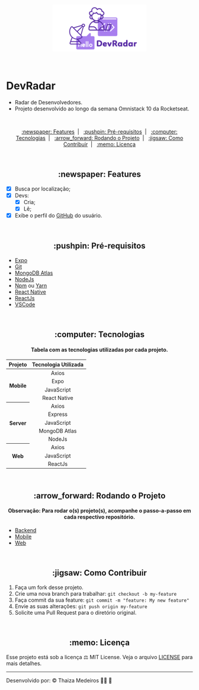<p align="center">
  <img src=".imagens/devradar.png" alt="DevRadar" title="DevRadar" style="vertical-align:top; margin:6px 4px;" width="50%">
</p><br />

# DevRadar

- Radar de Desenvolvedores.
- Projeto desenvolvido ao longo da semana Omnistack 10 da Rocketseat.

<br />

<p align="center">
  <a href="#features"> :newspaper: Features</a>&nbsp;&nbsp;|&nbsp;&nbsp;
  <a href="#requisitos">:pushpin: Pré-requisitos</a>&nbsp;&nbsp;|&nbsp;&nbsp;
  <a href="#tecnologias">:computer: Tecnologias</a>&nbsp;&nbsp;|&nbsp;&nbsp;
  <a href="#rodando"> :arrow_forward: Rodando o Projeto</a>&nbsp;&nbsp;|&nbsp;&nbsp;
  <a href="#contribuir"> :jigsaw: Como Contribuir</a>&nbsp;&nbsp;|&nbsp;&nbsp;
  <a href="#licenca"> :memo: Licença</a>
</p>

<br />

<div id="features" align="center">
    <h2> :newspaper: Features</h2>
</div>

- [x] Busca por localização;
- [x] Devs:
  - [x] Cria;
  - [x] Lê;
- [x] Exibe o perfil do [GitHub](https://github.com/) do usuário.

<br />

<div id="requisitos" align="center">
    <h2> :pushpin: Pré-requisitos</h2>
</div>

- [Expo](https://expo.io/)
- [Git](https://git-scm.com)
- [MongoDB Atlas](https://www.mongodb.com/cloud/atlas)
- [NodeJs](https://nodejs.org/)
- [Npm](https://www.npmjs.com/) ou [Yarn](https://yarnpkg.com/)
- [React Native](https://reactnative.dev/)
- [ReactJs](https://reactjs.org/)
- [VSCode](https://code.visualstudio.com/)

<br />

<div id="tecnologias" align="center">
    <h2> :computer: Tecnologias</h2>
</div>

<div id="#" align="center">
  <h4>
    Tabela com as tecnologias utilizadas por cada projeto.
  </h4>
</div>

<table class="table" align="center" style="text-align: center;">
  <thead>
    <tr>
      <th scope="col">Projeto</th>
      <th scope="col">Tecnologia Utilizada</th>
    </tr>
  </thead>
  <tbody>
    <tr>
      <th scope="row" rowspan="4">Mobile</th>
      <td>Axios</td>
    </tr>
    <tr><td>Expo</td></tr>
    <tr><td>JavaScript</td></tr>
    <tr><td>React Native</td></tr>
    <tr>
      <th scope="row" rowspan="5">Server</th>
      <td>Axios</td>
    </tr>
    <tr><td>Express</td></tr>
    <tr><td>JavaScript</td></tr>
    <tr><td>MongoDB Atlas</td></tr>
    <tr><td>NodeJs</td></tr>
    <tr>
      <th scope="row" rowspan="3">Web</th>
      <td>Axios</td>
    </tr>
    <tr><td>JavaScript</td></tr>
    <tr><td>ReactJs</td></tr>
  </tbody>
</table>

<br />

<div id="rodando" align="center">
   <h2> :arrow_forward: Rodando o Projeto</h2>
</div>

<div id="#" align="center">
  <h4>
    <b>Observação:</b> Para rodar o(s) projeto(s), acompanhe o passo-a-passo em cada respectivo repositório.
  </h4>
</div>

- [Backend](backend)
- [Mobile](mobile)
- [Web](web)

<br />

<div id="contribuir" align="center">
    <h2> :jigsaw: Como Contribuir</h2>
</div>

1. Faça um fork desse projeto.
2. Crie uma nova branch para trabalhar: `git checkout -b my-feature`
3. Faça commit da sua feature: `git commit -m "feature: My new feature"`
4. Envie as suas alterações: `git push origin my-feature`
5. Solicite uma Pull Request para o diretório original.

<br />

<div id="licenca" align="center">
    <h2> :memo: Licença</h2>
</div>

Esse projeto está sob a licença :balance_scale: MIT License. Veja o arquivo [LICENSE](LICENSE) para mais detalhes.

---

Desenvolvido por: :copyright: Thaiza Medeiros :woman_technologist: :purple_heart:

